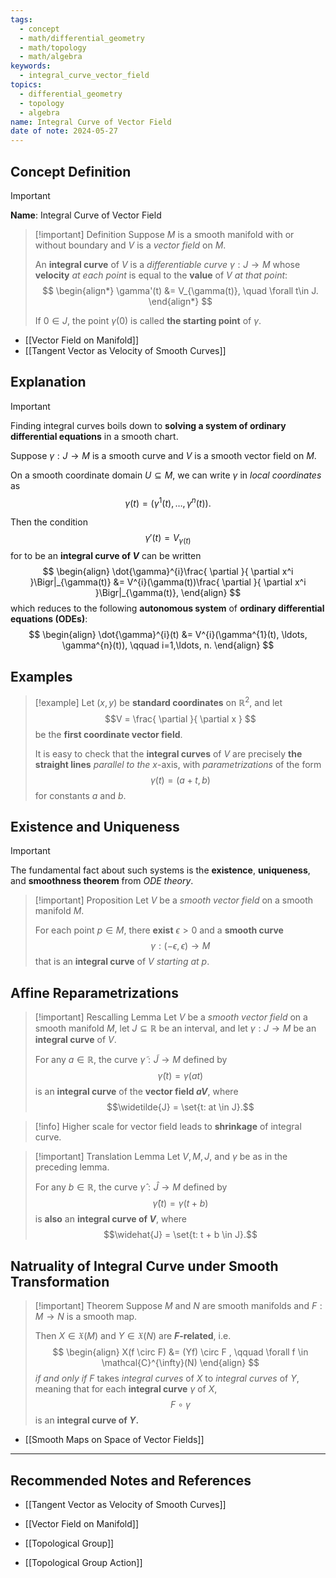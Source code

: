 ```yaml
---
tags:
  - concept
  - math/differential_geometry
  - math/topology
  - math/algebra
keywords:
  - integral_curve_vector_field
topics:
  - differential_geometry
  - topology
  - algebra
name: Integral Curve of Vector Field
date of note: 2024-05-27
---
```


## Concept Definition

>[!important]
>**Name**:  Integral Curve of Vector Field


>[!important] Definition
> Suppose $M$ is a smooth manifold with or without boundary and $V$ is a *vector field* on $M$.  
> 
> An **integral curve** of $V$ is a *differentiable curve* $\gamma: J \rightarrow M$ whose **velocity** *at each point* is equal to the **value** of $V$ *at that point*:
> $$
>  \begin{align*}
>  \gamma'(t) &= V_{\gamma(t)}, \quad \forall t\in J.
>  \end{align*}
>$$   
>
>If $0 \in J$, the point $\gamma(0)$ is called **the starting point** of $\gamma$.

- [[Vector Field on Manifold]]
- [[Tangent Vector as Velocity of Smooth Curves]]



## Explanation

>[!important]
>Finding integral curves boils down to **solving a system of ordinary differential equations** in a smooth chart.  
>
>Suppose $\gamma: J \rightarrow M$ is a smooth curve and $V$ is a smooth vector field on $M$. 
>
>On a smooth coordinate domain $U \subseteq M$, we can write $\gamma$ in *local coordinates* as $$\gamma(t) = (\gamma^{1}(t), \ldots, \gamma^{n}(t)).$$ 
>
>Then the condition $$\gamma'(t) =  V_{\gamma(t)}$$ for to be an **integral curve of $V$** can be written
>$$
> \begin{align}
> \dot{\gamma}^{i}\frac{ \partial  }{ \partial x^i }\Bigr|_{\gamma(t)} &= V^{i}(\gamma(t))\frac{ \partial  }{ \partial x^i }\Bigr|_{\gamma(t)}, 
> \end{align}
>$$ 
> which reduces to the following **autonomous system** of **ordinary differential equations (ODEs)**:
>$$ 
> \begin{align}
> \dot{\gamma}^{i}(t) &= V^{i}(\gamma^{1}(t), \ldots, \gamma^{n}(t)), \qquad i=1,\ldots, n.
> \end{align}
>$$ 


## Examples

>[!example]
>Let $(x, y)$ be **standard coordinates** on $\mathbb{R}^2$, and let $$V = \frac{ \partial  }{ \partial x } $$ be the **first coordinate vector field**. 
>
>It is easy to check that the **integral curves** of $V$ are precisely **the straight lines** *parallel to the* $x$-axis, with *parametrizations* of the form $$\gamma(t) = (a + t, b)$$ for constants $a$ and $b$.


## Existence and Uniqueness

>[!important]
> The fundamental fact about such systems is the **existence**, **uniqueness**, and **smoothness theorem** from *ODE theory*.


> [!important] Proposition
> Let $V$ be a *smooth vector field* on a smooth manifold $M$. 
> 
> For each point $p \in M$, there **exist** $\epsilon > 0$ and a **smooth curve** $$\gamma: (-\epsilon, \epsilon) \rightarrow M$$ that is an **integral curve** of $V$ *starting at* $p$.
>

## Affine Reparametrizations

>[!important] Rescalling Lemma
>Let $V$ be a *smooth vector field* on a smooth manifold $M$, let $J \subseteq \mathbb{R}$ be an interval, and let $\gamma: J \rightarrow M$ be an **integral curve** of $V$. 
>
>For any $a \in \mathbb{R}$, the curve $\widetilde{\gamma}: \widetilde{J} \rightarrow M$ defined by $$\widetilde{\gamma}(t) =  \gamma(at)$$ is an **integral curve** of the **vector field $aV$**, where $$\widetilde{J} = \set{t: at \in J}.$$ 

>[!info]
>Higher scale for vector field leads to **shrinkage** of integral curve. 

>[!important] Translation Lemma
>Let $V, M, J$, and $\gamma$ be as in the preceding lemma. 
>
>For any $b \in \mathbb{R}$, the curve $\widehat{\gamma}:  \widehat{J} \rightarrow M$ defined by $$\widehat{\gamma}(t) =  \gamma(t + b)$$ is **also** an **integral curve of $V$**, where $$\widehat{J} = \set{t: t + b \in J}.$$

## Natruality of Integral Curve under Smooth Transformation

>[!important] Theorem
>Suppose $M$ and $N$ are smooth manifolds and $F: M \rightarrow N$ is a smooth map. 
>
>Then $X \in \mathfrak{X}(M)$ and $Y \in \mathfrak{X}(N)$ are **$F$-related**, i.e.
>$$
> \begin{align}
> X(f \circ F) &= (Yf) \circ F , \qquad \forall f \in \mathcal{C}^{\infty}(N)
> \end{align}
>$$ 
> *if and only if* $F$ takes *integral curves* of $X$ to *integral curves* of $Y$, meaning that for each **integral curve** $\gamma$ of $X$,  $$F \circ \gamma$$ is an **integral curve of $Y$.**

- [[Smooth Maps on Space of Vector Fields]]





-----------
##  Recommended Notes and References

- [[Tangent Vector as Velocity of Smooth Curves]]

- [[Vector Field on Manifold]]
- [[Topological Group]]
- [[Topological Group Action]]